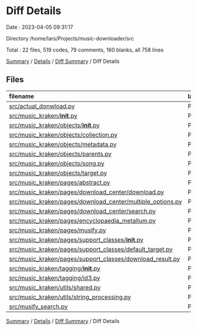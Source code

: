 # Diff Details

Date : 2023-04-05 09:31:17

Directory /home/lars/Projects/music-downloader/src

Total : 22 files,  519 codes, 79 comments, 160 blanks, all 758 lines

[Summary](results.md) / [Details](details.md) / [Diff Summary](diff.md) / Diff Details

## Files
| filename | language | code | comment | blank | total |
| :--- | :--- | ---: | ---: | ---: | ---: |
| [src/actual_donwload.py](/src/actual_donwload.py) | Python | 16 | 0 | 5 | 21 |
| [src/music_kraken/__init__.py](/src/music_kraken/__init__.py) | Python | 38 | 5 | 9 | 52 |
| [src/music_kraken/objects/__init__.py](/src/music_kraken/objects/__init__.py) | Python | 1 | 0 | 0 | 1 |
| [src/music_kraken/objects/collection.py](/src/music_kraken/objects/collection.py) | Python | 7 | 1 | 2 | 10 |
| [src/music_kraken/objects/metadata.py](/src/music_kraken/objects/metadata.py) | Python | 2 | 0 | 1 | 3 |
| [src/music_kraken/objects/parents.py](/src/music_kraken/objects/parents.py) | Python | -4 | 0 | 0 | -4 |
| [src/music_kraken/objects/song.py](/src/music_kraken/objects/song.py) | Python | -9 | 10 | 4 | 5 |
| [src/music_kraken/objects/target.py](/src/music_kraken/objects/target.py) | Python | 29 | 4 | 12 | 45 |
| [src/music_kraken/pages/abstract.py](/src/music_kraken/pages/abstract.py) | Python | 225 | 12 | 42 | 279 |
| [src/music_kraken/pages/download_center/download.py](/src/music_kraken/pages/download_center/download.py) | Python | 0 | 0 | 1 | 1 |
| [src/music_kraken/pages/download_center/multiple_options.py](/src/music_kraken/pages/download_center/multiple_options.py) | Python | 69 | 0 | 31 | 100 |
| [src/music_kraken/pages/download_center/search.py](/src/music_kraken/pages/download_center/search.py) | Python | -51 | 15 | -16 | -52 |
| [src/music_kraken/pages/encyclopaedia_metallum.py](/src/music_kraken/pages/encyclopaedia_metallum.py) | Python | -4 | -3 | 1 | -6 |
| [src/music_kraken/pages/musify.py](/src/music_kraken/pages/musify.py) | Python | 55 | 11 | 18 | 84 |
| [src/music_kraken/pages/support_classes/__init__.py](/src/music_kraken/pages/support_classes/__init__.py) | Python | 0 | 0 | 1 | 1 |
| [src/music_kraken/pages/support_classes/default_target.py](/src/music_kraken/pages/support_classes/default_target.py) | Python | 55 | 0 | 15 | 70 |
| [src/music_kraken/pages/support_classes/download_result.py](/src/music_kraken/pages/support_classes/download_result.py) | Python | 51 | 0 | 15 | 66 |
| [src/music_kraken/tagging/__init__.py](/src/music_kraken/tagging/__init__.py) | Python | -3 | 0 | 0 | -3 |
| [src/music_kraken/tagging/id3.py](/src/music_kraken/tagging/id3.py) | Python | 9 | 0 | 4 | 13 |
| [src/music_kraken/utils/shared.py](/src/music_kraken/utils/shared.py) | Python | 13 | 24 | 7 | 44 |
| [src/music_kraken/utils/string_processing.py](/src/music_kraken/utils/string_processing.py) | Python | 8 | 0 | 5 | 13 |
| [src/musify_search.py](/src/musify_search.py) | Python | 12 | 0 | 3 | 15 |

[Summary](results.md) / [Details](details.md) / [Diff Summary](diff.md) / Diff Details